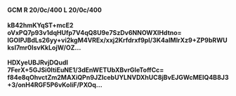 #### GCM R 20/0c/400 L 20/0c/400
**kB42hmKYqST+mcE2**<br/>**oVxPQ7p93v1dqHUfp7V4qQ8U9e7SzDv6NNOWXIHdtno=**<br/>**lGOIPJBdLs26yy+vi2kgM4VREx/xxj2Krfdrxf9pI/3K4aIMIrXz9+ZP9bRWUksI7mr0IsvKkLojW/OZ...**<br/><br/>
**HDXyeUBJRvjDQudI**<br/>**7FerX+5GJSi0ItiEuNE1/3dEnWETUbXBvrGIeToffCc=**<br/>**f84e8qOhvctZm2MAXiQPn9JZlcebUYLNVDXhUC8jBvEJGWcMEIQ4B8J3+3/onH4RGF5P6vKoIiF/PXOq...**